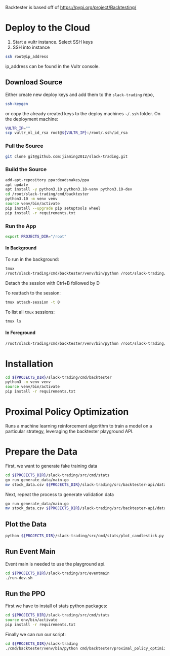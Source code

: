 Backtester is based off of https://pypi.org/project/Backtesting/

# Deploy to the Cloud
1. Start a vultr instance. Select SSH keys
2. SSH into instance
``` bash
ssh root@ip_address
```
ip_address can be found in the Vultr console.

## Download Source
Either create new deploy keys and add them to the `slack-trading` repo, 
``` bash
ssh-keygen
```
or copy the already created keys to the deploy machines `~/.ssh` folder. On the deployment machine:
``` bash
VULTR_IP=""
scp vultr_ml_id_rsa root@${VULTR_IP}:/root/.ssh/id_rsa
```
### Pull the Source
``` bash
git clone git@github.com:jiaming2012/slack-trading.git
```

### Build the Source
``` bash
add-apt-repository ppa:deadsnakes/ppa
apt update
apt install -y python3.10 python3.10-venv python3.10-dev
cd /root/slack-trading/cmd/backtester
python3.10 -m venv venv
source venv/bin/activate
pip install --upgrade pip setuptools wheel
pip install -r requirements.txt
```

### Run the App
``` bash
export PROJECTS_DIR="/root"
```

#### In Background
To run in the background:
``` bash
tmux
/root/slack-trading/cmd/backtester/venv/bin/python /root/slack-trading/cmd/backtester/proximal_policy_optimization_v3_5.py
```
Detach the session with Ctrl+B followed by D

To reattach to the session:
``` bash
tmux attach-session -t 0
```

To list all `tmux` sessions:
``` bash
tmux ls
```

#### In Foreground
``` bash
/root/slack-trading/cmd/backtester/venv/bin/python /root/slack-trading/cmd/backtester/proximal_policy_optimization_v3_5.py
```

# Installation
``` bash
cd ${PROJECTS_DIR}/slack-trading/cmd/backtester
python3 -m venv venv
source venv/bin/activate
pip install -r requirements.txt
```

# Proximal Policy Optimization
Runs a machine learning reinforcement algorithm to train a model on a particular strategy, leveraging the backtester playground API.

# Prepare the Data
First, we want to generate fake training data
``` bash
cd ${PROJECTS_DIR}/slack-trading/src/cmd/stats
go run generate_data/main.go
mv stock_data.csv ${PROJECTS_DIR}/slack-trading/src/backtester-api/data/training_data.csv
```

Next, repeat the process to generate validation data
``` bash
go run generate_data/main.go
mv stock_data.csv ${PROJECTS_DIR}/slack-trading/src/backtester-api/data/validation_data.csv
```

## Plot the Data
``` bash
python ${PROJECTS_DIR}/slack-trading/src/cmd/stats/plot_candlestick.py ${PROJECTS_DIR}/slack-trading/src/backtester-api/data/training_data.csv
```

## Run Event Main
Event main is needed to use the playground api.
``` bash
cd ${PROJECTS_DIR}/slack-trading/src/eventmain
./run-dev.sh
```

## Run the PPO
First we have to install of stats python packages:
``` bash
cd ${PROJECTS_DIR}/slack-trading/src/cmd/stats
source env/bin/activate
pip install -r requirements.txt
```

Finally we can run our script:
``` bash
cd ${PROJECTS_DIR}/slack-trading
./cmd/backtester/venv/bin/python cmd/backtester/proximal_policy_optimization.py
```